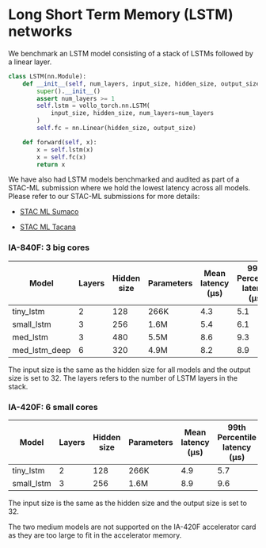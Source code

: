 # Long Short Term Memory (LSTM) networks

We benchmark an LSTM model consisting of a stack of LSTMs followed by a linear layer.

```python
class LSTM(nn.Module):
    def __init__(self, num_layers, input_size, hidden_size, output_size):
        super().__init__()
        assert num_layers >= 1
        self.lstm = vollo_torch.nn.LSTM(
            input_size, hidden_size, num_layers=num_layers
        )
        self.fc = nn.Linear(hidden_size, output_size)

    def forward(self, x):
        x = self.lstm(x)
        x = self.fc(x)
        return x
```

We have also had LSTM models benchmarked and audited as part of a STAC-ML submission where we hold the lowest latency across all models. Please refer to our STAC-ML submissions for more details:

- [STAC ML Sumaco](https://www.stacresearch.com/MRTL221125)

- [STAC ML Tacana](https://www.stacresearch.com/MRTL230426)

### IA-840F: 3 big cores

| Model         | Layers | Hidden size | Parameters | Mean latency (μs) | 99th Percentile latency (μs) |
| ------------- | ------ | ----------- | ---------- | ----------------- | ---------------------------- |
| tiny_lstm     | 2      | 128         | 266K       | 4.3               | 5.1                          |
| small_lstm    | 3      | 256         | 1.6M       | 5.4               | 6.1                          |
| med_lstm      | 3      | 480         | 5.5M       | 8.6               | 9.3                          |
| med_lstm_deep | 6      | 320         | 4.9M       | 8.2               | 8.9                          |

The input size is the same as the hidden size for all models and the output size is set to 32. The layers refers to the number of
LSTM layers in the stack.

### IA-420F: 6 small cores

| Model      | Layers | Hidden size | Parameters | Mean latency (μs) | 99th Percentile latency (μs) |
| ---------- | ------ | ----------- | ---------- | ----------------- | ---------------------------- |
| tiny_lstm  | 2      | 128         | 266K       | 4.9               | 5.7                          |
| small_lstm | 3      | 256         | 1.6M       | 8.9               | 9.6                          |

The input size is the same as the hidden size and the output size is set to 32.

The two medium models are not supported on the IA-420F accelerator card as they are too large to fit in the accelerator memory.
